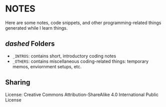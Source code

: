 # NOTES

Here are some notes, code snippets, and other programming-related things generated while I learn things.


## *dashed* Folders

- `_INTROS`: contains short, introductory coding notes
- `_OTHERS`: contains miscellaneous coding-related things: temporary memos, enviornment setups, etc.


## Sharing
<!--
It is not recommended that, for anyone, to learn a particular thing using things that are here. Rather,
learn from the source directly. Statistically, most of the notes here are not up-to-date, and definitely
will be out-of-date in a few years. Check the last modefied time before using them. Although it is not
encourged, but, unless otherwise specified, you are free to use any text based file from this repository
under conditions specified in the LICENSE file. For images, pdf, or other kinds of files in this repository,
consult the author(s) of the file. When in doubt, please contact me.
-->
License: Creative Commons Attribution-ShareAlike 4.0 International Public License
